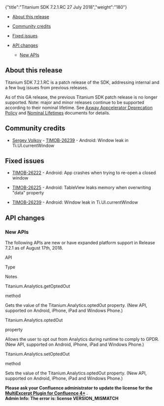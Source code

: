 {"title":"Titanium SDK 7.2.1.RC 27 July 2018","weight":"180"} 

*   [About this release](#Aboutthisrelease)
    
*   [Community credits](#Communitycredits)
    
*   [Fixed issues](#Fixedissues)
    
*   [API changes](#APIchanges)
    
    *   [New APIs](#NewAPIs)
        

## About this release

Titanium SDK 7.2.1.RC is a patch release of the SDK, addressing internal and a few bug issues from previous releases.

As of this GA release, the previous Titanium SDK patch release is no longer supported. Note: major and minor releases continue to be supported according to their nominal lifetime. See [Axway Appcelerator Deprecation Policy](/docs/appc/AMPLIFY_Appcelerator_Services_Overview/Axway_Appcelerator_Deprecation_Policy/) and [Nominal Lifetimes](/docs/appc/AMPLIFY_Appcelerator_Services_Overview/Axway_Appcelerator_Product_Lifecycle/#NominalLifetimes) documents for details.

## Community credits

*   [Sergey Volkov](https://github.com/drauggres) - [TIMOB-26239](https://jira.appcelerator.org/browse/TIMOB-26239) - Android: Window leak in Ti.UI.currentWindow
    

## Fixed issues

*   [TIMOB-26222](https://jira.appcelerator.org/browse/TIMOB-26222) - Android: App crashes when trying to re-open a closed window
    
*   [TIMOB-26225](https://jira.appcelerator.org/browse/TIMOB-26225) - Android: TableView leaks memory when overwriting "data" property
    
*   [TIMOB-26239](https://jira.appcelerator.org/browse/TIMOB-26239) - Android: Window leak in Ti.UI.currentWindow
    

## API changes

### New APIs

The following APIs are new or have expanded platform support in Release 7.2.1 as of August 17th, 2018.

API

Type

Notes

Titanium.Analytics.getOptedOut

method

Gets the value of the Titanium.Analytics.optedOut property. (New API, supported on Android, iPhone, iPad and Windows Phone.)

Titanium.Analytics.optedOut

property

Allows the user to opt out from Analytics during runtime to comply to GPDR. (New API, supported on Android, iPhone, iPad and Windows Phone.)

Titanium.Analytics.setOptedOut

method

Sets the value of the Titanium.Analytics.optedOut property. (New API, supported on Android, iPhone, iPad and Windows Phone.)

**Please ask your Confluence administrator to update the license for the [MultiExcerpt Plugin for Confluence 4+](https://plugins.atlassian.com/plugins/biz.artemissoftware.confluence.multiexcerpt.MultiExcerptMacro) .**  
**Admin Info: The error is: license VERSION\_MISMATCH**
